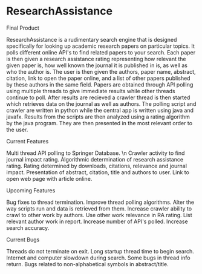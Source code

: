 # ResearchAssistance

Final Product

ResearchAssistance is a rudimentary search engine that is designed specifically for looking up academic research papers on particular
topics. It polls different online API's to find related papers to your search. Each paper is then given a research assistance rating
representing how relevant the given paper is, how well known the journal it is published in is, as well as who the author is. The user
is then given the authors, paper name, abstract, citation, link to open the paper online, and a list of other papers published by these
authors in the same field. Papers are obtained through API polling using multiple threads to give immediate results while other threads
continue to poll. After results are recieved a crawler thread is then started which retrieves data on the journal as well as authors.
The polling script and crawler are written in python while the central app is written using java and javafx. Results from the scripts
are then analyzed using a rating algorithm by the java program. They are then presented in the most relevant order to the user.

Current Features

Multi thread API polling to Springer Database. \n
Crawler activity to find journal impact rating.
Algorithmic determination of research assistance rating.
Rating determined by downloads, citations, relevance and journal impact.
Presentation of abstract, citation, title and authors to user.
Link to open web page with article online.

Upcoming Features

Bug fixes to thread termination.
Improve thread polling algorithms.
Alter the way scripts run and data is retrieved from them.
Increase crawler ability to crawl to other work by authors.
Use other work relevance in RA rating.
List relevant author work in report.
Increase number of API's polled.
Increase search accuracy.

Current Bugs

Threads do not terminate on exit.
Long startup thread time to begin search.
Internet and computer slowdown during search.
Some bugs in thread info return.
Bugs related to non-alphabetical symbols in abstract/title.
